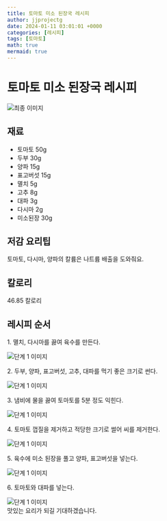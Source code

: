 ```yaml
---
title: 토마토 미소 된장국 레시피
author: jjprojectg
date: 2024-01-11 03:01:01 +0000
categories: [레시피]
tags: [토마토]
math: true
mermaid: true
---
```

<meta name="og:type" content="website"/>
<meta charset="UTF-8"/>
<div class="header">
  <h1>토마토 미소 된장국 레시피</h1>
</div>

<div class="container my-4">
  <div class="row">
    <div class="col-12 col-md-6">
      <div class="recipe-image">
        <img src="http://www.foodsafetykorea.go.kr/uploadimg/20190409/20190409055823_1554800303065.jpg" class="step-image" alt="최종 이미지"/>
      </div>
    </div>
    <div class="col-12 col-md-6">
      <div class="ingredients">
        <h2>재료</h2>
        <ul class="card">
          <li> 토마토 50g </li>
          <li>  두부 30g </li>
          <li>  양파 15g </li>
          <li>  표고버섯 15g </li>
          <li>  멸치 5g </li>
          <li>  고추 8g </li>
          <li>  대파 3g </li>
          <li>  다시마 2g </li>
          <li>  미소된장 30g </li>
</ul>
      </div>
    </div>
    <div class="col-12 col-md-6">
      <div class="ingredients">
        <h2>저감 요리팁</h2>
        <div class="card"> 
          <p>
            토마토, 다시마, 양파의 칼륨은 나트륨 배출을 도와줘요.
          </p>
        </div>
      </div>
      <div class="ingredients">
        <h2>칼로리</h2>
        <div class="card"> 
          <p>
            46.85 칼로리
          </p>
        </div>
      </div>
    </div>
  </div>

  <h2 class="my-4">레시피 순서</h2>
  <div class="card recipe-card">
    <div class="card-body recipe-step">
      <p class="card-text step-description">1. 멸치, 다시마를 끓여 육수를 만든다.</p>
      <img src="http://www.foodsafetykorea.go.kr/uploadimg/20190409/20190409055859_1554800339984.jpg" alt="단계 1 이미지" class="step-image"/>
    </div>
  </div>
  <div class="card recipe-card">
    <div class="card-body recipe-step">
      <p class="card-text step-description">2. 두부, 양파, 표고버섯, 고추, 대파를 먹기 좋은 크기로 썬다.</p>
      <img src="http://www.foodsafetykorea.go.kr/uploadimg/20190409/20190409055912_1554800352822.jpg" alt="단계 1 이미지" class="step-image"/>
    </div>
  </div>
  <div class="card recipe-card">
    <div class="card-body recipe-step">
      <p class="card-text step-description">3. 냄비에 물을 끓여 토마토를 5분 정도 익힌다.</p>
      <img src="http://www.foodsafetykorea.go.kr/uploadimg/20190409/20190409055926_1554800366946.jpg" alt="단계 1 이미지" class="step-image"/>
    </div>
  </div>
  <div class="card recipe-card">
    <div class="card-body recipe-step">
      <p class="card-text step-description">4. 토마토 껍질을 제거하고 적당한 크기로 썰어 씨를 제거한다.</p>
      <img src="http://www.foodsafetykorea.go.kr/uploadimg/20190409/20190409055941_1554800381617.jpg" alt="단계 1 이미지" class="step-image"/>
    </div>
  </div>
  <div class="card recipe-card">
    <div class="card-body recipe-step">
      <p class="card-text step-description">5. 육수에 미소 된장을 풀고 양파, 표고버섯을 넣는다.</p>
      <img src="http://www.foodsafetykorea.go.kr/uploadimg/20190409/20190409055954_1554800394793.jpg" alt="단계 1 이미지" class="step-image"/>
    </div>
  </div>
  <div class="card recipe-card">
    <div class="card-body recipe-step">
      <p class="card-text step-description">6. 토마토와 대파를 넣는다.</p>
      <img src="http://www.foodsafetykorea.go.kr/uploadimg/20190409/20190409060009_1554800409126.jpg" alt="단계 1 이미지" class="step-image"/>
    </div>
  </div>

</div>
맛있는 요리가 되길 기대하겠습니다.
